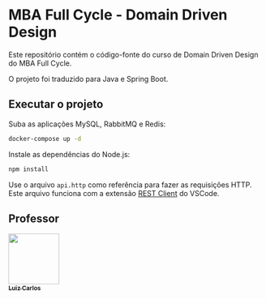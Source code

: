 # MBA Full Cycle - Domain Driven Design

Este repositório contém o código-fonte do curso de Domain Driven Design do MBA Full Cycle.

O projeto foi traduzido para Java e Spring Boot.

## Executar o projeto

Suba as aplicações MySQL, RabbitMQ e Redis:

```bash
docker-compose up -d
```

Instale as dependências do Node.js:

```bash
npm install
```

Use o arquivo `api.http` como referência para fazer as requisições HTTP. Este arquivo funciona com a extensão [REST Client](https://marketplace.visualstudio.com/items?itemName=humao.rest-client) do VSCode.

## Professor

<a href="https://github.com/argentinaluiz">
    <img src="https://avatars.githubusercontent.com/u/4926329?v=4?s=100" width="100px;" alt=""/>
    <br />
    <sub>
        <b>Luiz Carlos</b>
    </sub>
</a>
